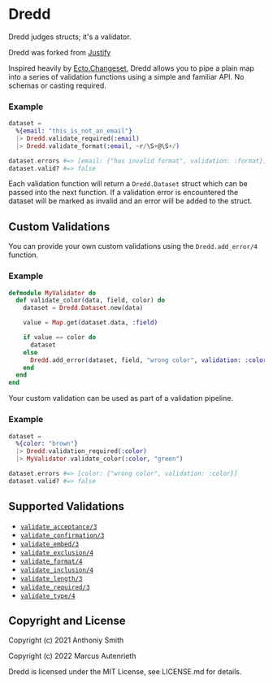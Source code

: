 # Dredd

Dredd judges structs; it's a validator.

Dredd was forked from [Justify][2]

Inspired heavily by [Ecto.Changeset][1], Dredd allows you to pipe a plain map
into a series of validation functions using a simple and familiar API. No
schemas or casting required.

[1]: https://hexdocs.pm/ecto/Ecto.Changeset.html
[2]: https://github.com/malomohq/justify

### Example

```elixir
dataset =
  %{email: "this_is_not_an_email"}
  |> Dredd.validate_required(:email)
  |> Dredd.validate_format(:email, ~r/\S+@\S+/)

dataset.errors #=> [email: {"has invalid format", validation: :format}]
dataset.valid? #=> false
```

Each validation function will return a `Dredd.Dataset` struct which can be
passed into the next function. If a validation error is encountered the dataset
will be marked as invalid and an error will be added to the struct.

## Custom Validations

You can provide your own custom validations using the `Dredd.add_error/4`
function.

### Example

```elixir
defmodule MyValidator do
  def validate_color(data, field, color) do
    dataset = Dredd.Dataset.new(data)

    value = Map.get(dataset.data, :field)

    if value == color do
      dataset
    else
      Dredd.add_error(dataset, field, "wrong color", validation: :color)
    end
  end
end
```

Your custom validation can be used as part of a validation pipeline.

### Example

```elixir
dataset =
  %{color: "brown"}
  |> Dredd.validation_required(:color)
  |> MyValidator.validate_color(:color, "green")

dataset.errors #=> [color: {"wrong color", validation: :color}]
dataset.valid? #=> false
```

## Supported Validations

* [`validate_acceptance/3`](https://hexdocs.pm/dredd/Dredd.html#validate_acceptance/3)
* [`validate_confirmation/3`](https://hexdocs.pm/dredd/Dredd.html#validate_confirmation/3)
* [`validate_embed/3`](https://hexdocs.pm/dredd/Dredd.html#validate_embed/3)
* [`validate_exclusion/4`](https://hexdocs.pm/dredd/Dredd.html#validate_exclusion/4)
* [`validate_format/4`](https://hexdocs.pm/dredd/Dredd.html#validate_format/4)
* [`validate_inclusion/4`](https://hexdocs.pm/dredd/Dredd.html#validate_inclusion/4)
* [`validate_length/3`](https://hexdocs.pm/dredd/Dredd.html#validate_length/3)
* [`validate_required/3`](https://hexdocs.pm/dredd/Dredd.html#validate_required/3)
* [`validate_type/4`](https://hexdocs.pm/dredd/Dredd.html#validate_type/4)

## Copyright and License

Copyright (c) 2021 Anthoniy Smith

Copyright (c) 2022 Marcus Autenrieth

Dredd is licensed under the MIT License, see LICENSE.md for details.
